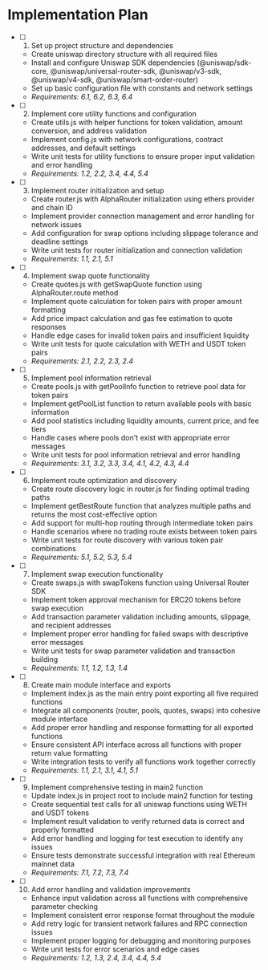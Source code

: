 # Implementation Plan

- [ ] 1. Set up project structure and dependencies





  - Create uniswap directory structure with all required files
  - Install and configure Uniswap SDK dependencies (@uniswap/sdk-core, @uniswap/universal-router-sdk, @uniswap/v3-sdk, @uniswap/v4-sdk, @uniswap/smart-order-router)
  - Set up basic configuration file with constants and network settings
  - _Requirements: 6.1, 6.2, 6.3, 6.4_


- [ ] 2. Implement core utility functions and configuration
  - Create utils.js with helper functions for token validation, amount conversion, and address validation
  - Implement config.js with network configurations, contract addresses, and default settings
  - Write unit tests for utility functions to ensure proper input validation and error handling
  - _Requirements: 1.2, 2.2, 3.4, 4.4, 5.4_

- [ ] 3. Implement router initialization and setup
  - Create router.js with AlphaRouter initialization using ethers provider and chain ID
  - Implement provider connection management and error handling for network issues
  - Add configuration for swap options including slippage tolerance and deadline settings
  - Write unit tests for router initialization and connection validation
  - _Requirements: 1.1, 2.1, 5.1_

- [ ] 4. Implement swap quote functionality
  - Create quotes.js with getSwapQuote function using AlphaRouter.route method
  - Implement quote calculation for token pairs with proper amount formatting
  - Add price impact calculation and gas fee estimation to quote responses
  - Handle edge cases for invalid token pairs and insufficient liquidity
  - Write unit tests for quote calculation with WETH and USDT token pairs
  - _Requirements: 2.1, 2.2, 2.3, 2.4_

- [ ] 5. Implement pool information retrieval
  - Create pools.js with getPoolInfo function to retrieve pool data for token pairs
  - Implement getPoolList function to return available pools with basic information
  - Add pool statistics including liquidity amounts, current price, and fee tiers
  - Handle cases where pools don't exist with appropriate error messages
  - Write unit tests for pool information retrieval and error handling
  - _Requirements: 3.1, 3.2, 3.3, 3.4, 4.1, 4.2, 4.3, 4.4_

- [ ] 6. Implement route optimization and discovery
  - Create route discovery logic in router.js for finding optimal trading paths
  - Implement getBestRoute function that analyzes multiple paths and returns the most cost-effective option
  - Add support for multi-hop routing through intermediate token pairs
  - Handle scenarios where no trading route exists between token pairs
  - Write unit tests for route discovery with various token pair combinations
  - _Requirements: 5.1, 5.2, 5.3, 5.4_

- [ ] 7. Implement swap execution functionality
  - Create swaps.js with swapTokens function using Universal Router SDK
  - Implement token approval mechanism for ERC20 tokens before swap execution
  - Add transaction parameter validation including amounts, slippage, and recipient addresses
  - Implement proper error handling for failed swaps with descriptive error messages
  - Write unit tests for swap parameter validation and transaction building
  - _Requirements: 1.1, 1.2, 1.3, 1.4_

- [ ] 8. Create main module interface and exports
  - Implement index.js as the main entry point exporting all five required functions
  - Integrate all components (router, pools, quotes, swaps) into cohesive module interface
  - Add proper error handling and response formatting for all exported functions
  - Ensure consistent API interface across all functions with proper return value formatting
  - Write integration tests to verify all functions work together correctly
  - _Requirements: 1.1, 2.1, 3.1, 4.1, 5.1_

- [ ] 9. Implement comprehensive testing in main2 function
  - Update index.js in project root to include main2 function for testing
  - Create sequential test calls for all uniswap functions using WETH and USDT tokens
  - Implement result validation to verify returned data is correct and properly formatted
  - Add error handling and logging for test execution to identify any issues
  - Ensure tests demonstrate successful integration with real Ethereum mainnet data
  - _Requirements: 7.1, 7.2, 7.3, 7.4_

- [ ] 10. Add error handling and validation improvements
  - Enhance input validation across all functions with comprehensive parameter checking
  - Implement consistent error response format throughout the module
  - Add retry logic for transient network failures and RPC connection issues
  - Implement proper logging for debugging and monitoring purposes
  - Write unit tests for error scenarios and edge cases
  - _Requirements: 1.2, 1.3, 2.4, 3.4, 4.4, 5.4_
